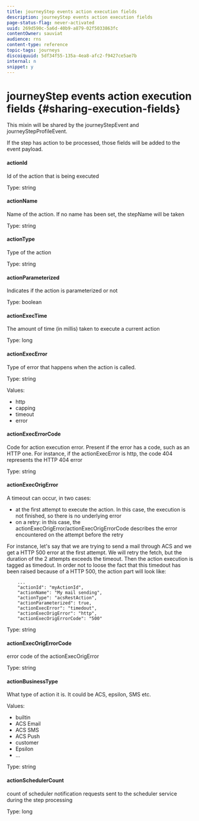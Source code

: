 ```yaml
---
title: journeyStep events action execution fields
description: journeyStep events action execution fields
page-status-flag: never-activated
uuid: 269d590c-5a6d-40b9-a879-02f5033863fc
contentOwner: sauviat
audience: rns
content-type: reference
topic-tags: journeys
discoiquuid: 5df34f55-135a-4ea8-afc2-f9427ce5ae7b
internal: n
snippet: y
---
```


# journeyStep events action execution fields {#sharing-execution-fields}

This mixin will be shared by the journeyStepEvent and journeyStepProfileEvent.

If the step has action to be processed, those fields will be added to the event payload. 
						
#### actionId	
Id of the action that is being executed

Type: string

#### actionName

Name of the action. If no name has been set, the stepName will be taken

Type: string

#### actionType

Type of the action

Type: string

#### actionParameterized

Indicates if the action is parameterized or not

Type: boolean

#### actionExecTime

The amount of time (in millis) taken to execute a current action

Type: long

#### actionExecError

Type of error that happens when the action is called.

Type: string

Values:
* http
* capping
* timeout
* error
	
#### actionExecErrorCode

Code for action execution error. Present if the error has a code, such as an HTTP one. For instance, if the actionExecError is http, the code 404 represents the HTTP 404 error

Type: string

#### actionExecOrigError
	
A timeout can occur, in two cases:

* at the first attempt to execute the action. In this case, the execution is not finished, so there is no underlying error
* on a retry: in this case, the actionExecOrigError/actionExecOrigErrorCode describes the error encountered on the attempt before the retry

For instance, let's say that we are trying to send a mail through ACS and we get a HTTP 500 error at the first attempt. We will retry the fetch, but the duration of the 2 attempts exceeds the timeout. Then the action execution is tagged as timedout. In order not to loose the fact that this timedout has been raised because of a HTTP 500, the action part will look like:

```
    ...
    "actionId": "myActionId",
    "actionName": "My mail sending",
    "actionType": "acsRestAction",
    "actionParameterized": true,
    "actionExecError": "timedout",
    "actionExecOrigError": "http",
    "actionExecOrigErrorCode": "500"
```

Type: string

#### actionExecOrigErrorCode
	
error code of the actionExecOrigError

Type: string

#### actionBusinessType	

What type of action it is. It could be ACS, epsilon, SMS etc.

Values:

* builtin
 * ACS Email
 * ACS SMS
 * ACS Push
* customer
 * Epsilon
 * ...

Type: string
	
#### actionSchedulerCount

count of scheduler notification requests sent to the scheduler service during the step processing

Type: long
